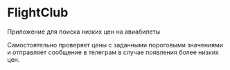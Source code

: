 # FlightClub
Приложение для поиска низких цен на авиабилеты

Самостоятельно проверяет цены с заданными пороговыми значениями и отправляет сообщение 
в телеграм в случае появления более низких цен.



